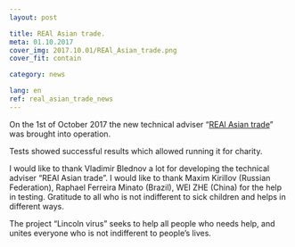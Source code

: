 ```yaml
---
layout: post

title: REAl Asian trade.
meta: 01.10.2017
cover_img: 2017.10.01/REAl_Asian_trade.png
cover_fit: contain

category: news

lang: en
ref: real_asian_trade_news
---
```


On the 1st of October 2017 the new technical adviser “<a href="https://lincolnvirus.com/ea/real_asian_trade.html" target="_blank">REAl Asian trade</a>” was brought into operation. 

Tests showed successful results which allowed running it for charity. 

I would like to thank Vladimir Blednov a lot for developing the technical adviser “REAl Asian trade”.
I would like to thank Maxim Kirillov (Russian Federation), Raphael Ferreira Minato (Brazil), WEI ZHE (China) for the help in testing. 
Gratitude to all who is not indifferent to sick children and helps in different ways. 

The project “Lincoln virus” seeks to help all people who needs help, and unites everyone who is not indifferent to people’s lives. 

